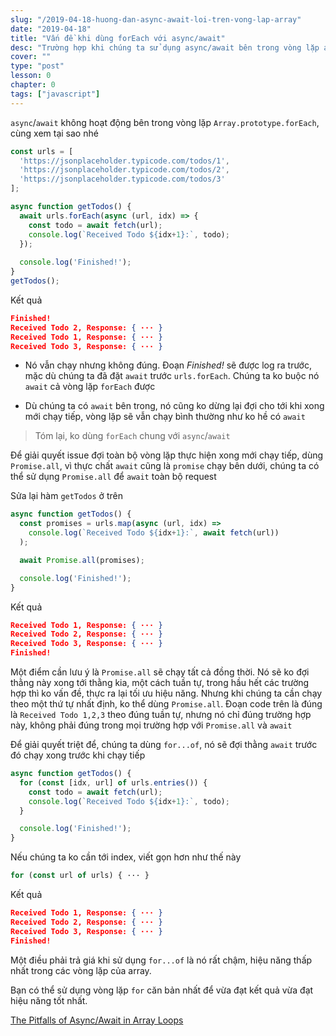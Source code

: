 ```yaml
---
slug: "/2019-04-18-huong-dan-async-await-loi-tren-vong-lap-array"
date: "2019-04-18"
title: "Vấn đề khi dùng forEach với async/await"
desc: "Trường hợp khi chúng ta sử dụng async/await bên trong vòng lặp array không cho kết quả đúng như mong muốn và cách giải quyết."
cover: ""
type: "post"
lesson: 0
chapter: 0
tags: ["javascript"]
---
```




`async`/`await` không hoạt động bên trong vòng lặp `Array.prototype.forEach`, cùng xem tại sao nhé

```js
const urls = [
  'https://jsonplaceholder.typicode.com/todos/1',
  'https://jsonplaceholder.typicode.com/todos/2',
  'https://jsonplaceholder.typicode.com/todos/3'
];

async function getTodos() {
  await urls.forEach(async (url, idx) => { 
    const todo = await fetch(url);
    console.log(`Received Todo ${idx+1}:`, todo);
  });
  
  console.log('Finished!');
}
getTodos();
```

Kết quả

```json
Finished!
Received Todo 2, Response: { ··· }
Received Todo 1, Response: { ··· }
Received Todo 3, Response: { ··· }
```

- Nó vẫn chạy nhưng không đúng. Đoạn *Finished!* sẽ được log ra trước, mặc dù chúng ta đã đặt `await` trước `urls.forEach`. Chúng ta ko buộc nó `await` cả vòng lặp `forEach` được

- Dù chúng ta có `await` bên trong, nó cũng ko dừng lại đợi cho tới khi xong mới chạy tiếp, vòng lặp sẽ vẫn chạy bình thường như ko hề có `await` 

> Tóm lại, ko dùng `forEach` chung với `async`/`await`

Để giải quyết issue đợi toàn bộ vòng lặp thực hiện xong mới chạy tiếp, dùng `Promise.all`, vì thực chất `await` cũng là `promise` chạy bên dưới, chúng ta có thể sử dụng `Promise.all` để `await` toàn bộ request

Sửa lại hàm `getTodos` ở trên 

```js
async function getTodos() {
  const promises = urls.map(async (url, idx) => 
    console.log(`Received Todo ${idx+1}:`, await fetch(url))
  );

  await Promise.all(promises);

  console.log('Finished!');
}
```

Kết quả

```json
Received Todo 1, Response: { ··· }
Received Todo 2, Response: { ··· }
Received Todo 3, Response: { ··· }
Finished!
```

Một điểm cần lưu ý là `Promise.all` sẽ chạy tất cả đồng thời. Nó sẽ ko đợi thằng này xong tới thằng kia, một cách tuần tự, trong hầu hết các trường hợp thì ko vấn đề, thực ra lại tối ưu hiệu năng. Nhưng khi chúng ta cần chạy theo một thứ tự nhất định, ko thể dùng `Promise.all`. Đoạn code trên là đúng là `Received Todo 1,2,3` theo đúng tuần tự, nhưng nó chỉ đúng trường hợp này, không phải đúng trong mọi trường hợp với `Promise.all` và `await`

Để giải quyết triệt để, chúng ta dùng `for...of`, nó sẽ đợi thằng `await` trước đó chạy xong trước khi chạy tiếp

```js
async function getTodos() {
  for (const [idx, url] of urls.entries()) {
    const todo = await fetch(url);
    console.log(`Received Todo ${idx+1}:`, todo);
  }

  console.log('Finished!');
}
```

Nếu chúng ta ko cần tới index, viết gọn hơn như thế này

```js
for (const url of urls) { ··· }
```

Kết quả

```json
Received Todo 1, Response: { ··· }
Received Todo 2, Response: { ··· }
Received Todo 3, Response: { ··· }
Finished!
```


Một điều phải trả giá khi sử dụng `for...of` là nó rất chậm, hiệu năng thấp nhất trong các vòng lặp của array.

Bạn có thể sử dụng vòng lặp `for` căn bản nhất để vừa đạt kết quả vừa đạt hiệu năng tốt nhất.



<a target="_blank" rel="noopener noreferrer" href="https://medium.com/dailyjs/the-pitfalls-of-async-await-in-array-loops-cf9cf713bfeb">The Pitfalls of Async/Await in Array Loops
</a>